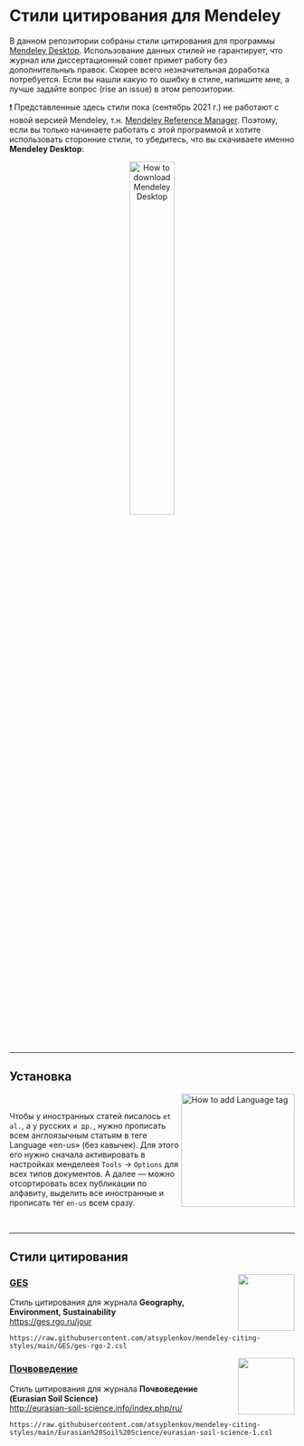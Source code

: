 # Стили цитирования для Mendeley

В данном репозитории собраны стили цитирования для программы [Mendeley Desktop](https://www.mendeley.com/reference-management/mendeley-desktop). Использование данных стилей не гарантирует, что журнал или диссертационный совет примет работу без дополнительныъ правок. Скорее всего незначительная доработка потребуется. Если вы нашли какую то ошибку в стиле, напишите мне, а лучше задайте вопрос (rise an issue) в этом репозитории.

❗ Представленные здесь стили пока (сентябрь 2021 г.) не работают с новой версией Mendeley, т.н. [Mendeley Reference Manager](https://www.mendeley.com/reference-management/reference-manager). Поэтому, если вы только начинаете работать с этой программой и хотите использовать сторонние стили, то убедитесь, что вы скачиваете именно **Mendeley Desktop**:

<p align="center">
<img src="https://user-images.githubusercontent.com/34775595/134459686-c463a031-facf-4dcf-95fc-47278a71d776.png" alt="How to download Mendeley Desktop" width="40%" height="40%">
</p>

---

## Установка

<img align="right" src="https://user-images.githubusercontent.com/34775595/134461105-9b965519-446d-40ec-bd44-e166290ef1b1.png" alt="How to add Language tag" height="200">

<br>

Чтобы у иностранных статей писалось `et al.`, а у русских `и др.`, нужно прописать всем англоязычным статьям в теге Language «en-us» (без кавычек). Для этого его нужно сначала активировать в настройках менделеея `Tools` → `Options` для всех типов документов. А далее — можно отсортировать всех публикации по алфавиту, выделить все иностранные и прописать тег `en-us` всем сразу.

<br>

---

## Cтили цитирования

<img align="right" height="100" src="https://ges.rgo.ru/public/journals/1/homeHeaderTitleImage_en_US.jpg">

### [GES](https://github.com/atsyplenkov/mendeley-citing-styles/blob/main/GES/README.md)

Стиль цитирования для журнала **Geography, Environment, Sustainability** <br>
https://ges.rgo.ru/jour <br>
```
https://raw.githubusercontent.com/atsyplenkov/mendeley-citing-styles/main/GES/ges-rgo-2.csl
```

<img align="right" height="100" src="https://sciencejournals.ru/journals/pochved/cover.png">

### [Почвоведение](https://github.com/atsyplenkov/mendeley-citing-styles/blob/main/Eurasian%20Soil%20Science/README.md)

Стиль цитирования для журнала **Почвоведение (Eurasian Soil Science)** <br>
http://eurasian-soil-science.info/index.php/ru/ <br>
```
https://raw.githubusercontent.com/atsyplenkov/mendeley-citing-styles/main/Eurasian%20Soil%20Science/eurasian-soil-science-1.csl
```
